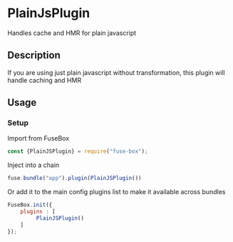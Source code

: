 # PlainJsPlugin
Handles cache and HMR for plain javascript

## Description
If you are using just plain javascript without transformation, this plugin will handle caching and HMR

## Usage

### Setup
Import from FuseBox

```js
const {PlainJSPlugin} = require("fuse-box");
```

Inject into a chain

```js
fuse.bundle("app").plugin(PlainJSPlugin())
```

Or add it to the main config plugins list to make it available across bundles

```js
FuseBox.init({
    plugins : [
         PlainJSPlugin()
    ]
});
```